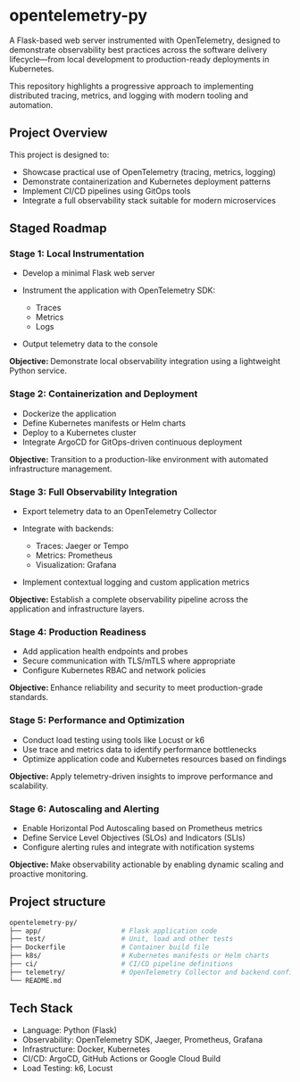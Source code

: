 # opentelemetry-py
A Flask-based web server instrumented with OpenTelemetry, designed to demonstrate observability best practices across the software delivery lifecycle—from local development to production-ready deployments in Kubernetes.

This repository highlights a progressive approach to implementing distributed tracing, metrics, and logging with modern tooling and automation.

## Project Overview
This project is designed to:

* Showcase practical use of OpenTelemetry (tracing, metrics, logging)
* Demonstrate containerization and Kubernetes deployment patterns
* Implement CI/CD pipelines using GitOps tools
* Integrate a full observability stack suitable for modern microservices

## Staged Roadmap
### Stage 1: Local Instrumentation
- Develop a minimal Flask web server
- Instrument the application with OpenTelemetry SDK:

    - Traces
    - Metrics
    - Logs

- Output telemetry data to the console

<b> Objective: </b>
Demonstrate local observability integration using a lightweight Python service.

### Stage 2: Containerization and Deployment
- Dockerize the application
- Define Kubernetes manifests or Helm charts
- Deploy to a Kubernetes cluster
- Integrate ArgoCD for GitOps-driven continuous deployment

<b> Objective: </b>
Transition to a production-like environment with automated infrastructure management.

### Stage 3: Full Observability Integration
- Export telemetry data to an OpenTelemetry Collector
- Integrate with backends:
    - Traces: Jaeger or Tempo
    - Metrics: Prometheus
    - Visualization: Grafana

- Implement contextual logging and custom application metrics

<b> Objective: </b>
Establish a complete observability pipeline across the application and infrastructure layers.

### Stage 4: Production Readiness
- Add application health endpoints and probes
- Secure communication with TLS/mTLS where appropriate
- Configure Kubernetes RBAC and network policies

<b> Objective: </b>
Enhance reliability and security to meet production-grade standards.

### Stage 5: Performance and Optimization
- Conduct load testing using tools like Locust or k6
- Use trace and metrics data to identify performance bottlenecks
- Optimize application code and Kubernetes resources based on findings

<b> Objective: </b>
Apply telemetry-driven insights to improve performance and scalability.

### Stage 6: Autoscaling and Alerting
- Enable Horizontal Pod Autoscaling based on Prometheus metrics
- Define Service Level Objectives (SLOs) and Indicators (SLIs)
- Configure alerting rules and integrate with notification systems

<b> Objective: </b>
Make observability actionable by enabling dynamic scaling and proactive monitoring.

## Project structure
```bash
opentelemetry-py/
├── app/                    # Flask application code
├── test/                   # Unit, load and other tests
├── Dockerfile              # Container build file
├── k8s/                    # Kubernetes manifests or Helm charts
├── ci/                     # CI/CD pipeline definitions
├── telemetry/              # OpenTelemetry Collector and backend config
└── README.md
````

## Tech Stack

- Language: Python (Flask)
- Observability: OpenTelemetry SDK, Jaeger, Prometheus, Grafana
- Infrastructure: Docker, Kubernetes
- CI/CD: ArgoCD, GitHub Actions or Google Cloud Build
- Load Testing: k6, Locust